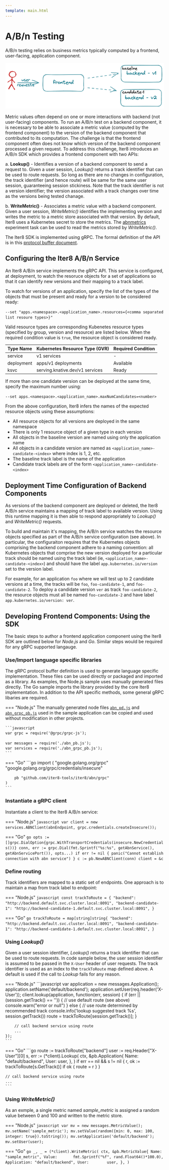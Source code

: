 ```yaml
---
template: main.html
---
```


# A/B/n Testing

A/B/n testing relies on business metrics typically computed by a frontend, user-facing, application component. 

<p align='center'>
<img alt-text="A/B/n experiment" src="../images/abn.png" />
</p>

Metric values often depend on one or more interactions with backend (not user-facing) components. To run an A/B/n test on a backend component, it is necessary to be able to associate a metric value (computed by the frontend component) to the version of the backend component that contributed to its computation. The challenge is that the frontend component often does not know which version of the backend component processed a given request. To address this challenge, Iter8 introduces an A/B/n SDK which provides a frontend component with two APIs:

a. **Lookup()** - Identifies a version of a backend component to send a request to. Given a user session, *Lookup()* returns a track identifier that can be used to route requests. So long as there are no changes in configuration, the track identifier (and hence route) will be same for the same user session, guaranteeing session stickiness. Note that the track identifier is not a version identifier; the version associated with a track changes over time as the versions being tested chanage.

b. **WriteMetric()** - Associates a metric value with a backend component. Given a user session, *WriteMetric()* identifies the implementing version and writes the metric to a metric store associated with that version. By default, Iter8 uses a Kubernetes secret to store the metrics. The [abnmetrics](../tasks/abnmetrics.md) experiment task can be used to read the metrics stored by *WriteMetric()*.

The Iter8 SDK is implemented using gRPC. The formal definition of the API is in this [protocol buffer document](https://raw.githubusercontent.com/iter8-tools/docs/main/samples/abn-sample/frontend/abn.proto).

## Configuring the Iter8 A/B/n Service

An Iter8 A/B/n service implements the gRPC API. This service is configured, at deployment, to watch the resoruce objects for a set of applications so that it can identify new versions and their mapping to a track label.

To watch for versions of an application, specify the list of the types of the objects that must be present and ready for a version to be considered ready:

`--set "apps.<namespace>.<application_name>.resources={<comma separated list resoure types>}"`

Valid resource types are corresponding Kubenetes resource types (specified by group, version and resource) are listed below. When the required condition value is `true`, the resource object is considered ready.

| Type Name | Kubernetes Resource Type (GVR) | Required Condition |
| ---- | ---- | ----------- |
| service  | v1 services | - |
| deployment | apps/v1 deployments | Available |
| ksvc | serving.knative.dev/v1 services | Ready |

If more than one candidate version can be deployed at the same time, specify the maximum number using:

`--set apps.<namespace>.<application_name>.maxNumCandidates=<number>`

From the above configuration, Iter8 infers the names of the expected resource objects using these assumptions:

- All resource objects for all versions are deployed in the same namespace
- There is only 1 resource object of a given type in each version
- All objects in the baseline version are named using only the application name
- All objects in a candidate version are named as `<application_name>-candidate-<index>` where index is 1, 2, etc.
- The baseline track label is the name of the application
- Candidate track labels are of the form `<application_name>-candidate-<index>`

## Deployment Time Configuration of Backend Components

As versions of the backend component are deployed or deleted, the Iter8 A/B/n service maintains a mapping of track label to available version. Using this runtime mapping it is then able to respond appropriately to *Lookup()* and *WriteMetric()* requests.

To build and maintain it's mapping, the A/B/n service watches the resource objects specified as part of the A/B/n service configuration (see above). 
In particular, the configuraiton requires that the Kubernetes objects comprising the backend component adhere to a naming convention: all Kubernetes objects that comprise the new version deployed for a particular track should be named using the track label (ie, `<application_name>-candidate-<index>`) and should have the label `app.kubernetes.io/version` set to the version label.

For example, for an application `foo` where we will test up to 2 candidate versions at a time, the tracks will be `foo`, `foo-candidate-1`, and `foo-candidate-2`. To deploy a candidate version `ver` as track `foo-candidate-2`, the resource objects must all be named `foo-candidate-2` and have label `app.kubernetes.io/version: ver`.

## Developing Frontend Components: Using the SDK

The basic steps to author a frontend application component using the Iter8 SDK are outlined below for *Node.js* and *Go*. Similar steps would be required for any gRPC supported langauge.

### Use/Import language specific libraries

The gRPC protocol buffer definition is used to generate language specific implementation. These files can be used directly or packaged and imported as a library. As examples, the Node.js sample uses manually generated files directly. The Go sample imports the library provided by the core Iter8 implementation. In addition to the API specific methods, some general gRPC libaries are required.

=== "Node.js"
    The manually generated node files [`abn_pd.js`](https://raw.githubusercontent.com/iter8-tools/docs/main/samples/abn-sample/frontend/node/abn_pb.js) and [`abn_grpc_pb.js`](https://raw.githubusercontent.com/iter8-tools/docs/main/samples/abn-sample/frontend/node/abn_grpc_pb.js) used in the sample application can be copied and used without modification in other projects.

    ```javascript
    var grpc = require('@grpc/grpc-js');

    var messages = require('./abn_pb.js');
    var services = require('./abn_grpc_pb.js');
    ```

=== "Go"
    ```go
    import (
        "google.golang.org/grpc"
        "google.golang.org/grpc/credentials/insecure"

        pb "github.com/iter8-tools/iter8/abn/grpc"
    )
    ```

### Instantiate a gRPC client

Instantiate a client to the Iter8 A/B/n service:

=== "Node.js"
    ```javascript
    var client = new services.ABNClient(abnEndpoint, grpc.credentials.createInsecure());
    ```

=== "Go"
    ```go
    opts := []grpc.DialOption{grpc.WithTransportCredentials(insecure.NewCredentials())}
    conn, err := grpc.Dial(fmt.Sprintf("%s:%s", getAbnService(), getAbnServicePort()), opts...)
    if err != nil {
        panic("Cannot establish connection with abn service")
    }
    c := pb.NewABNClient(conn)
    client = &c
    ```

### Define routing

Track identifiers are mapped to a static set of endpoints. One approach is to maintain a map from track label to endpoint:

=== "Node.js"
    ```javascript
    const trackToRoute = {
        "backend":   "http://backend.default.svc.cluster.local:8091",
        "backend-candidate-1": "http://backend-candidate-1.default.svc.cluster.local:8091",
    }
    ```

=== "Go"
    ```go
    trackToRoute = map[string]string{
        "backend":             "http://backend.default.svc.cluster.local:8091",
        "backend-candidate-1": "http://backend-candidate-1.default.svc.cluster.local:8091",
    }
    ```

### Using *Lookup()*

Given a user session identifier, *Lookup()* returns a track identifier that can be used to route requests. In code sample below, the user session identifier is assumed to be passed in the `X-User` header of user requests. The track identifier is used as an index to the `trackToRoute` map defined above. A default is used if the call to *Lookup* fails for any reason.

=== "Node.js"
    ```javascript
    var application = new messages.Application();
    application.setName('default/backend');
    application.setUser(req.header('X-User'));
    client.lookup(application, function(err, session) {
        if (err || (session.getTrack() == '')) {
            // use default route (see above)
            console.warn("error or null")
        } else {
            // use route determined by recommended track
            console.info('lookup suggested track %s', session.getTrack())
            route = trackToRoute[session.getTrack()];
        }

        // call backend service using route
        ...
    });
    ```

=== "Go"
    ```go
    route := trackToRoute["backend"]
    user := req.Header["X-User"][0]
    s, err := (*client).Lookup(
        ctx,
        &pb.Application{
            Name: "default/backend",
            User: user,
        },
    )
    if err == nil && s != nil {
        r, ok := trackToRoute[s.GetTrack()]
        if ok {
            route = r
        }
    }

    // call backend service using route
    ...
    ```

### Using *WriteMetric()*

As an exmple, a single metric named *sample_metric* is assigned a random value between 0 and 100 and written to the metric store.

=== "Node.js"
    ```javascript
    var mv = new messages.MetricValue();
    mv.setName('sample_metric');
    mv.setValue(random({min: 0, max: 100, integer: true}).toString());
    mv.setApplication('default/backend');
    mv.setUser(user);
    ```

=== "Go"
    ```go
    _, _ = (*client).WriteMetric(
        ctx,
        &pb.MetricValue{
            Name:        "sample_metric",
            Value:       fmt.Sprintf("%f", rand.Float64()*100.0),
            Application: "default/backend",
            User:        user,
        },
    )
    ```
